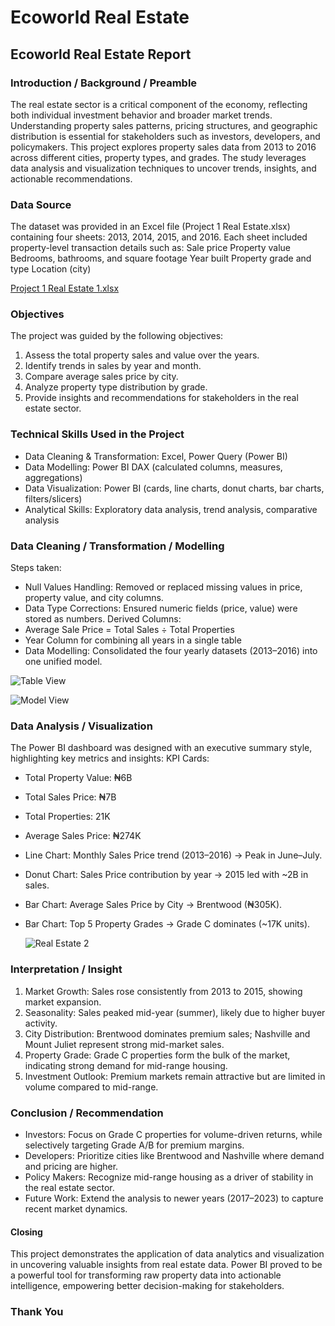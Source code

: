 # Ecoworld Real Estate 

## Ecoworld Real Estate Report

### Introduction / Background / Preamble

The real estate sector is a critical component of the economy, reflecting both individual investment behavior and broader market trends. Understanding property sales patterns, pricing structures, and geographic distribution is essential for stakeholders such as investors, developers, and policymakers.
This project explores property sales data from 2013 to 2016 across different cities, property types, and grades. The study leverages data analysis and visualization techniques to uncover trends, insights, and actionable recommendations.

###  Data Source

The dataset was provided in an Excel file (Project 1 Real Estate.xlsx) containing four sheets: 2013, 2014, 2015, and 2016. Each sheet included property-level transaction details such as:
Sale price
Property value
Bedrooms, bathrooms, and square footage
Year built
Property grade and type
Location (city)

[Project 1 Real Estate 1.xlsx](https://github.com/user-attachments/files/22084307/Project.1.Real.Estate.1.xlsx)


### Objectives

The project was guided by the following objectives:
1. Assess the total property sales and value over the years.
2. Identify trends in sales by year and month.
3. Compare average sales price by city.
4. Analyze property type distribution by grade.
5. Provide insights and recommendations for stakeholders in the real estate sector.

### Technical Skills Used in the Project

- Data Cleaning & Transformation: Excel, Power Query (Power BI)
- Data Modelling: Power BI DAX (calculated columns, measures, aggregations)
- Data Visualization: Power BI (cards, line charts, donut charts, bar charts, filters/slicers)
- Analytical Skills: Exploratory data analysis, trend analysis, comparative analysis

### Data Cleaning / Transformation / Modelling
Steps taken:
- Null Values Handling: Removed or replaced missing values in price, property value, and city columns.
- Data Type Corrections: Ensured numeric fields (price, value) were stored as numbers.
Derived Columns:
- Average Sale Price = Total Sales ÷ Total Properties
- Year Column for combining all years in a single table
- Data Modelling: Consolidated the four yearly datasets (2013–2016) into one unified model.

![Table View](https://github.com/user-attachments/assets/dccc7ab0-e14e-41c5-9df3-4eea70bc0559)

![Model View](https://github.com/user-attachments/assets/cd41375e-2095-431c-ad12-4525950636eb)


###  Data Analysis / Visualization
The Power BI dashboard was designed with an executive summary style, highlighting key metrics and insights:
KPI Cards:
- Total Property Value: ₦6B
- Total Sales Price: ₦7B
- Total Properties: 21K
- Average Sales Price: ₦274K
- Line Chart: Monthly Sales Price trend (2013–2016) → Peak in June–July.
- Donut Chart: Sales Price contribution by year → 2015 led with ~2B in sales.
- Bar Chart: Average Sales Price by City → Brentwood (₦305K).
- Bar Chart: Top 5 Property Grades → Grade C dominates (~17K units).

  ![Real Estate 2](https://github.com/user-attachments/assets/150b31d1-691a-4ff6-85f2-409c60dfb971)


### Interpretation / Insight
1. Market Growth: Sales rose consistently from 2013 to 2015, showing market expansion.
2. Seasonality: Sales peaked mid-year (summer), likely due to higher buyer activity.
3. City Distribution: Brentwood dominates premium sales; Nashville and Mount Juliet represent strong mid-market sales.
4. Property Grade: Grade C properties form the bulk of the market, indicating strong demand for mid-range housing.
5. Investment Outlook: Premium markets remain attractive but are limited in volume compared to mid-range.

### Conclusion / Recommendation
- Investors: Focus on Grade C properties for volume-driven returns, while selectively targeting Grade A/B for premium margins.
- Developers: Prioritize cities like Brentwood and Nashville where demand and pricing are higher.
- Policy Makers: Recognize mid-range housing as a driver of stability in the real estate sector.
- Future Work: Extend the analysis to newer years (2017–2023) to capture recent market dynamics.

#### Closing
This project demonstrates the application of data analytics and visualization in uncovering valuable insights from real estate data. Power BI proved to be a powerful tool for transforming raw property data into actionable intelligence, empowering better decision-making for stakeholders.

### Thank You
